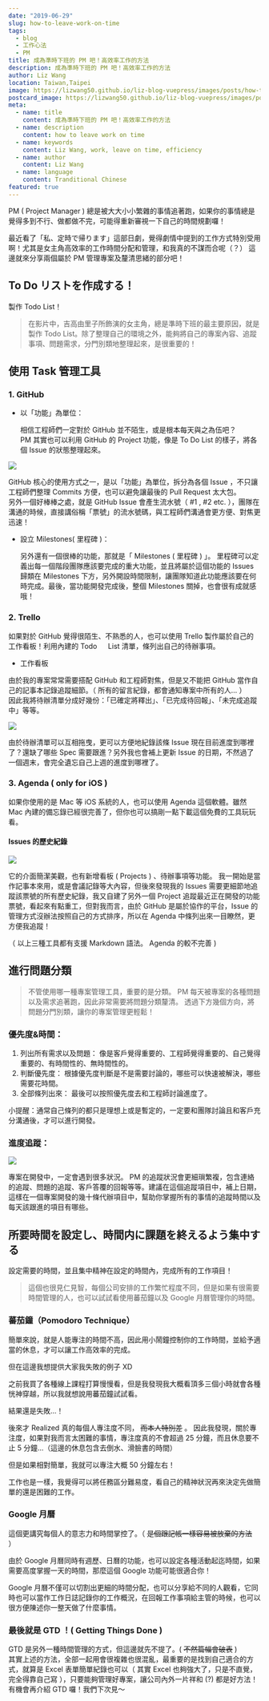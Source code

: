 ```yaml
---
date: "2019-06-29"
slug: how-to-leave-work-on-time
tags:
  - blog
  - 工作心法
  - PM
title: 成為準時下班的 PM 吧！高效率工作的方法
description: 成為準時下班的 PM 吧！高效率工作的方法
author: Liz Wang
location: Taiwan,Taipei
image: https://lizwang50.github.io/liz-blog-vuepress/images/posts/how-to-leave-work-on-time.jpeg
postcard_image: https://lizwang50.github.io/liz-blog-vuepress/images/posts/how-to-leave-work-on-time.jpeg
meta:
  - name: title
    content: 成為準時下班的 PM 吧！高效率工作的方法
  - name: description
    content: how to leave work on time
  - name: keywords
    content: Liz Wang, work, leave on time, efficiency
  - name: author
    content: Liz Wang
  - name: language
    content: Tranditional Chinese
featured: true
---
```


PM ( Project Manager ) 總是被大大小小繁雜的事情追著跑，如果你的事情總是覺得多到不行、做都做不完，可能得重新審視一下自己的時間規劃囉！

最近看了「私、定時で帰ります」這部日劇，覺得劇情中提到的工作方式特別受用啊！尤其是女主角高效率的工作時間分配和管理，和我真的不謀而合呢（？）
這邊就來分享兩個屬於 PM 管理專案及釐清思緒的部分吧！

## To Do リストを作成する！

製作 Todo List！

> 在影片中，吉高由里子所飾演的女主角，總是準時下班的最主要原因，就是製作 Todo List。除了整理自己的環境之外，能夠將自己的專案內容、追蹤事項、問題需求，分門別類地整理起來，是很重要的！

## 使用 Task 管理工具

### 1. GitHub

- 以「功能」為單位：

  相信工程師們一定對於 GitHub 並不陌生，或是根本每天與之為伍吧？<br />
  PM 其實也可以利用 GitHub 的 Project 功能，像是 To Do List 的樣子，將各個 Issue 的狀態整理起來。

<img src="https://i.imgur.com/aiVeUrm.png">

GitHub 核心的使用方式之一，是以「功能」為單位，拆分為各個 Issue ，不只讓工程師們整理 Commits 方便，也可以避免讓最後的 Pull Request 太大包。<br />
另外一個好棒棒之處，就是 GitHub Issue 會產生流水號（ #1 , #2 etc. ），團隊在溝通的時候，直接講俗稱「票號」的流水號碼，與工程師們溝通會更方便、對焦更迅速！

- 設立 Milestones( 里程碑 )：

  另外還有一個很棒的功能，那就是「 Milestones ( 里程碑 ) 」。
  里程碑可以定義出每一個階段團隊應該要完成的重大功能，並且將屬於這個功能的 Issues 歸類在 Milestones 下方，另外開設時間限制，讓團隊知道此功能應該要在何時完成。最後，當功能開發完成後，整個 Milestones 關掉，也會很有成就感哦！

### 2. Trello

如果對於 GitHub 覺得很陌生、不熟悉的人，也可以使用 Trello 製作屬於自己的工作看板！利用內建的 Todo 　 List 清單，條列出自己的待辦事項。

- 工作看板

由於我的專案常常需要搭配 GitHub 和工程師對焦，但是又不能把 GitHub 當作自己的記事本記錄追蹤細節。（ 所有的留言紀錄，都會通知專案中所有的人... ）<br />
因此我將待辦清單分成好幾份：「已確定將釋出」、「已完成待回報」、「未完成追蹤中」等等。

<img class="w-50" src="https://i.imgur.com/uSMtlZ4.jpg">

由於待辦清單可以互相拖曳，更可以方便地紀錄該條 Issue 現在目前進度到哪裡了？還缺了哪些 Spec 需要跟進？另外我也會補上更新 Issue 的日期，不然過了一個週末，會完全遺忘自己上週的進度到哪裡了。

### 3. Agenda ( only for iOS )

如果你使用的是 Mac 等 iOS 系統的人，也可以使用 Agenda 這個軟體。雖然 Mac 內建的備忘錄已經很完善了，但你也可以搞剛一點下載這個免費的工具玩玩看。

#### Issues 的歷史紀錄

<img class="w-50" src="https://i.imgur.com/C63oeuJ.jpg">

它的介面簡潔美觀，也有新增看板 ( Projects ) 、待辦事項等功能。
我一開始是當作記事本來用，或是會議記錄等大內容，但後來發現我的 Issues 需要更細節地追蹤該票號的所有歷史紀錄，我又自建了另外一個 Project 追蹤最近正在開發的功能票號，看起來有點重工，但對我而言，由於 GitHub 是屬於協作的平台，Issue 的管理方式沒辦法按照自己的方式排序，所以在 Agenda 中條列出來一目瞭然，更方便我追蹤！

（ 以上三種工具都有支援 Markdown 語法。 Agenda 的較不完善 )

## 進行問題分類

> 不管使用哪一種專案管理工具，重要的是分類。
> PM 每天被專案的各種問題以及需求追著跑，因此非常需要將問題分類釐清。
> 透過下方幾個方向，將問題分門別類，讓你的專案管理更輕鬆！

### 優先度&時間：

1. 列出所有需求以及問題：
   像是客戶覺得重要的、工程師覺得重要的、自己覺得重要的、有時間性的、無時間性的。
2. 判斷優先度：
   根據優先度判斷是不是需要討論的，哪些可以快速被解決，哪些需要花時間。
3. 全部條列出來：
   最後可以按照優先度去和工程師討論進度了。

小提醒：通常自己條列的都只是理想上或是暫定的，一定要和團隊討論且和客戶充分溝通後，才可以進行開發。

<!-- ### 進度：
也可以說是現在專案進行的狀態，像是還未開始、待確認、待回報、已釋出等等。 -->

### 進度追蹤：

<img class="w-100" src="https://i.imgur.com/DjoOrJ7.jpg">

專案在開發中，一定會遇到很多狀況。
PM 的追蹤狀況會更細瑣繁複，包含連絡的追蹤、問題的追蹤、客戶答覆的回報等等。建議在這個追蹤項目中，補上日期，這樣在一個專案開發的幾十條代辦項目中，幫助你掌握所有的事情的追蹤時間以及每天該跟進的項目有哪些。

## 所要時間を設定し、時間内に課題を終えるよう集中する

設定需要的時間，並且集中精神在設定的時間內，完成所有的工作項目！

> 這個也很見仁見智，每個公司安排的工作繁忙程度不同，但是如果有很需要時間管理的人，也可以試試看使用蕃茄鐘以及 Google 月曆管理你的時間。

### 蕃茄鐘（Pomodoro Technique）

簡單來說，就是人能專注的時間不高，因此用小鬧鐘控制你的工作時間，並給予適當的休息，才可以讓工作高效率的完成。

但在這邊我想提供大家我失敗的例子 XD

之前我買了各種線上課程打算慢慢看，但是我發現我大概看頂多三個小時就會各種恍神穿越，所以我就想說用蕃茄鐘試試看。

結果還是失敗...！

後來才 Realized 真的每個人專注度不同， <del>而本人特別差</del> 。
因此我發現，關於專注度，如果對我而言太困難的事情，專注度真的不會超過 25 分鐘，而且休息要不止 5 分鐘...（這邊的休息包含去倒水、滑臉書的時間）

但是如果相對簡單，我就可以專注大概 50 分鐘左右！

工作也是一樣，我覺得可以將任務區分難易度，看自己的精神狀況再來決定先做簡單的還是困難的工作。

### Google 月曆

這個更講究每個人的意志力和時間掌控了。（ <del>是個跟記帳一樣容易被放棄的方法</del> ）

由於 Google 月曆同時有週歷、日曆的功能，也可以設定各種活動起迄時間，如果需要高度掌握一天的時間，那麼這個 Google 功能可能很適合你！

Google 月曆不僅可以切割出更細的時間分配，也可以分享給不同的人觀看，它同時也可以當作工作日誌記錄你的工作概況，在回報工作事項給主管的時候，也可以很方便陳述你一整天做了什麼事情。

### 最後就是 GTD ！( Getting Things Done )

GTD 是另外一種時間管理的方式，但這邊就先不提了。( <del>不然篇幅會破表</del> )<br />
其實上述的方法，全部一起用會很複雜也很混亂，最重要的是找到自己適合的方式，就算是 Excel 表單簡單紀錄也可以（ 其實 Excel 也夠強大了，只是不直覺，完全得靠自己寫 ），只要能夠管理好專案，讓公司內外一片祥和 (?) 都是好方法！有機會再介紹 GTD 囉！我們下次見～
